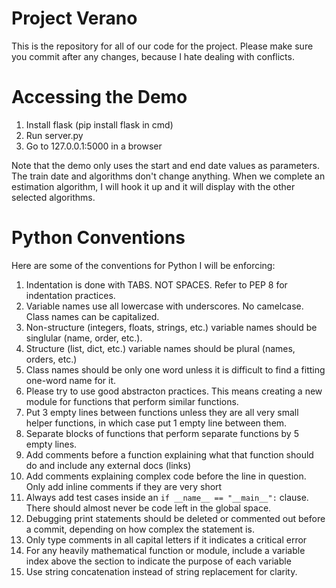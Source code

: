 
# Project Verano

This is the repository for all of our code for the project. Please make sure you commit after any changes, because I hate dealing with conflicts.

# Accessing the Demo

1. Install flask (pip install flask in cmd)
2. Run server.py
3. Go to 127.0.0.1:5000 in a browser

Note that the demo only uses the start and end date values as parameters. The train date and algorithms don't change anything. When we complete an estimation algorithm, I will hook it up and it will display with the other selected algorithms.

# Python Conventions

Here are some of the conventions for Python I will be enforcing:

1. Indentation is done with TABS. NOT SPACES. Refer to PEP 8 for indentation practices.
2. Variable names use all lowercase with underscores. No camelcase. Class names can be capitalized.
3. Non-structure (integers, floats, strings, etc.) variable names should be singlular (name, order, etc.).
4. Structure (list, dict, etc.) variable names should be plural (names, orders, etc.)
5. Class names should be only one word unless it is difficult to find a fitting one-word name for it.
6. Please try to use good abstracton practices. This means creating a new module for functions that perform similar functions.
7. Put 3 empty lines between functions unless they are all very small helper functions, in which case put 1 empty line between them.
8. Separate blocks of functions that perform separate functions by 5 empty lines.
9. Add comments before a function explaining what that function should do and include any external docs (links)
10. Add comments explaining complex code before the line in question. Only add inline comments if they are very short
11. Always add test cases inside an `if __name__ == "__main__":` clause. There should almost never be code left in the global space.
12. Debugging print statements should be deleted or commented out before a commit, depending on how complex the statement is.
13. Only type comments in all capital letters if it indicates a critical error
14. For any heavily mathematical function or module, include a variable index above the section to indicate the purpose of each variable
15. Use string concatenation instead of string replacement for clarity.
